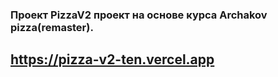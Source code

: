 ### Проект PizzaV2 проект на основе курса Archakov pizza(remaster).

## https://pizza-v2-ten.vercel.app

